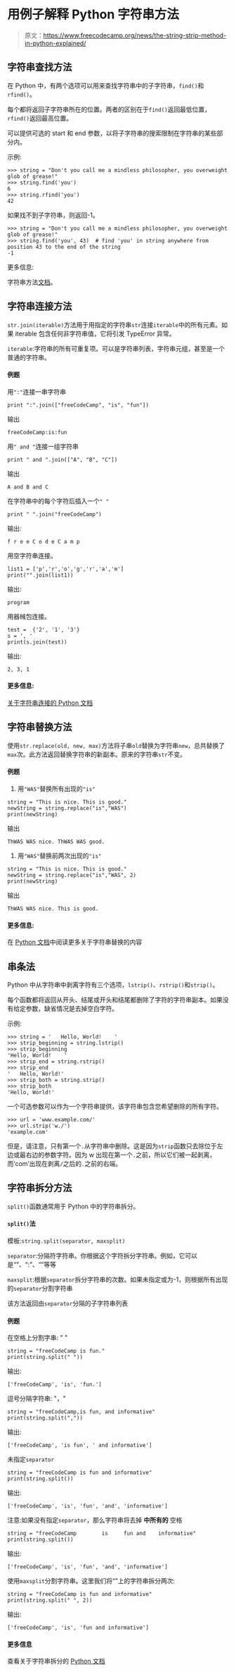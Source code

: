 # 用例子解释 Python 字符串方法

> 原文：<https://www.freecodecamp.org/news/the-string-strip-method-in-python-explained/>

## **字符串查找方法**

在 Python 中，有两个选项可以用来查找字符串中的子字符串，`find()`和`rfind()`。

每个都将返回子字符串所在的位置。两者的区别在于`find()`返回最低位置，`rfind()`返回最高位置。

可以提供可选的 start 和 end 参数，以将子字符串的搜索限制在字符串的某些部分内。

示例:

```
>>> string = "Don't you call me a mindless philosopher, you overweight glob of grease!"
>>> string.find('you')
6
>>> string.rfind('you')
42
```

如果找不到子字符串，则返回-1。

```
>>> string = "Don't you call me a mindless philosopher, you overweight glob of grease!"
>>> string.find('you', 43)  # find 'you' in string anywhere from position 43 to the end of the string
-1
```

更多信息:

字符串方法[文档](https://docs.python.org/3/library/stdtypes.html#string-methods)。

## **字符串连接方法**

`str.join(iterable)`方法用于用指定的字符串`str`连接`iterable`中的所有元素。如果 iterable 包含任何非字符串值，它将引发 TypeError 异常。

`iterable`:字符串的所有可重复项。可以是字符串列表，字符串元组，甚至是一个普通的字符串。

#### **例题**

用`":"`连接一串字符串

```
print ":".join(["freeCodeCamp", "is", "fun"])
```

输出

```
freeCodeCamp:is:fun
```

用`" and "`连接一组字符串

```
print " and ".join(["A", "B", "C"])
```

输出

```
A and B and C
```

在字符串中的每个字符后插入一个`" "`

```
print " ".join("freeCodeCamp")
```

输出:

```
f r e e C o d e C a m p
```

用空字符串连接。

```
list1 = ['p','r','o','g','r','a','m']  
print("".join(list1))
```

输出:

```
program
```

用器械包连接。

```
test =  {'2', '1', '3'}
s = ', '
print(s.join(test))
```

输出:

```
2, 3, 1
```

#### **更多信息:**

[关于字符串连接的 Python 文档](https://docs.python.org/2/library/stdtypes.html#str.join)

## **字符串替换方法**

使用`str.replace(old, new, max)`方法将子串`old`替换为字符串`new`，总共替换了`max`次。此方法返回替换字符串的新副本。原来的字符串`str`不变。

#### **例题**

1.  用`"WAS"`替换所有出现的`"is"`

```
string = "This is nice. This is good."
newString = string.replace("is","WAS")
print(newString)
```

输出

```
ThWAS WAS nice. ThWAS WAS good.
```

1.  用`"WAS"`替换前两次出现的`"is"`

```
string = "This is nice. This is good."
newString = string.replace("is","WAS", 2)
print(newString)
```

输出

```
ThWAS WAS nice. This is good.
```

#### **更多信息:**

在 [Python 文档](https://docs.python.org/2/library/string.html#string.replace)中阅读更多关于字符串替换的内容

## **串条法**

Python 中从字符串中剥离字符有三个选项，`lstrip()`、`rstrip()`和`strip()`。

每个函数都将返回从开头、结尾或开头和结尾都删除了字符的字符串副本。如果没有给定参数，缺省情况是去掉空白字符。

示例:

```
>>> string = '   Hello, World!    '
>>> strip_beginning = string.lstrip()
>>> strip_beginning
'Hello, World!    '
>>> strip_end = string.rstrip()
>>> strip_end
'   Hello, World!'
>>> strip_both = string.strip()
>>> strip_both
'Hello, World!'
```

一个可选参数可以作为一个字符串提供，该字符串包含您希望删除的所有字符。

```
>>> url = 'www.example.com/'
>>> url.strip('w./')
'example.com'
```

但是，请注意，只有第一个`.`从字符串中删除。这是因为`strip`函数只去除位于左边或最右边的参数字符。因为 w 出现在第一个`.`之前，所以它们被一起剥离，而‘com’出现在剥离`/`之后的`.`之前的右端。

## 字符串拆分方法

`split()`函数通常用于 Python 中的字符串拆分。

#### **`split()`法**

模板:`string.split(separator, maxsplit)`

`separator`:分隔符字符串。你根据这个字符拆分字符串。例如，它可以是“”、“:”、“”等等

`maxsplit`:根据`separator`拆分字符串的次数。如果未指定或为-1，则根据所有出现的`separator`分割字符串

该方法返回由`separator`分隔的子字符串列表

#### **例题**

在空格上分割字串: " "

```
string = "freeCodeCamp is fun."
print(string.split(" "))
```

输出:

```
['freeCodeCamp', 'is', 'fun.']
```

逗号分隔字符串: "，"

```
string = "freeCodeCamp,is fun, and informative"
print(string.split(","))
```

输出:

```
['freeCodeCamp', 'is fun', ' and informative']
```

未指定`separator`

```
string = "freeCodeCamp is fun and informative"
print(string.split())
```

输出:

```
['freeCodeCamp', 'is', 'fun', 'and', 'informative']
```

注意:如果没有指定`separator`，那么字符串将去掉 ****中所有的**** 空格

```
string = "freeCodeCamp        is     fun and    informative"
print(string.split())
```

输出:

```
['freeCodeCamp', 'is', 'fun', 'and', 'informative']
```

使用`maxsplit`分割字符串。这里我们将“”上的字符串拆分两次:

```
string = "freeCodeCamp is fun and informative"
print(string.split(" ", 2))
```

输出:

```
['freeCodeCamp', 'is', 'fun and informative']
```

#### **更多信息**

查看关于字符串拆分的 [Python 文档](https://docs.python.org/2/library/stdtypes.html#str.split)